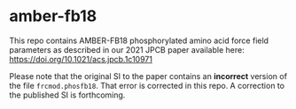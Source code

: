 # amber-fb18

This repo contains AMBER-FB18 phosphorylated amino acid force field parameters as described in our 2021 JPCB paper available here: https://doi.org/10.1021/acs.jpcb.1c10971

Please note that the original SI to the paper contains an **incorrect** version of the file `frcmod.phosfb18`. That error is corrected in this repo. A correction to the published SI is forthcoming.
